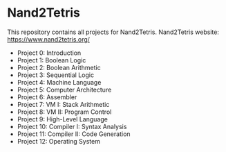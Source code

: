 # Nand2Tetris
This repository contains all projects for Nand2Tetris. Nand2Tetris website: https://www.nand2tetris.org/
- Project 0: Introduction
- Project 1: Boolean Logic
- Project 2: Boolean Arithmetic
- Project 3: Sequential Logic
- Project 4: Machine Language
- Project 5: Computer Architecture
- Project 6: Assembler
- Project 7: VM I: Stack Arithmetic
- Project 8: VM II: Program Control
- Project 9: High-Level Language
- Project 10: Compiler I: Syntax Analysis
- Project 11: Compiler II: Code Generation
- Project 12: Operating System
